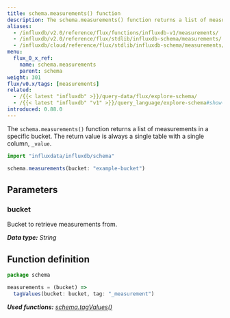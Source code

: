 ```yaml
---
title: schema.measurements() function
description: The schema.measurements() function returns a list of measurements in a specific bucket.
aliases:
  - /influxdb/v2.0/reference/flux/functions/influxdb-v1/measurements/
  - /influxdb/v2.0/reference/flux/stdlib/influxdb-schema/measurements/
  - /influxdb/cloud/reference/flux/stdlib/influxdb-schema/measurements/
menu:
  flux_0_x_ref:
    name: schema.measurements
    parent: schema
weight: 301
flux/v0.x/tags: [measurements]
related:
  - /{{< latest "influxdb" >}}/query-data/flux/explore-schema/
  - /{{< latest "influxdb" "v1" >}}/query_language/explore-schema#show-measurements, SHOW MEASUREMENTS in InfluxQL
introduced: 0.88.0
---
```


The `schema.measurements()` function returns a list of measurements in a specific bucket.
The return value is always a single table with a single column, `_value`.

```js
import "influxdata/influxdb/schema"

schema.measurements(bucket: "example-bucket")
```

## Parameters

### bucket
Bucket to retrieve measurements from.

_**Data type:** String_

## Function definition
```js
package schema

measurements = (bucket) =>
  tagValues(bucket: bucket, tag: "_measurement")
```

_**Used functions:**
[schema.tagValues()](/flux/v0.x/stdlib/influxdata/influxdb/schema/tagvalues)_
